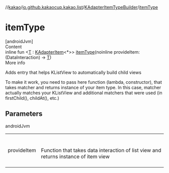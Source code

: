 //[kakao](../../../index.md)/[io.github.kakaocup.kakao.list](../index.md)/[KAdapterItemTypeBuilder](index.md)/[itemType](item-type.md)



# itemType  
[androidJvm]  
Content  
inline fun <[T](item-type.md) : [KAdapterItem](../-k-adapter-item/index.md)<*>> [itemType](item-type.md)(noinline provideItem: (DataInteraction) -> [T](item-type.md))  
More info  


Adds entry that helps KListView to automatically build child views



To make it work, you need to pass here function (lambda, constructor), that takes matcher and returns instance of your item type. In this case, matcher actually matches your KListView and additional matchers that were used (in firstChild(), childAt(), etc.)



## Parameters  
  
androidJvm  
  
| | |
|---|---|
| <a name="io.github.kakaocup.kakao.list/KAdapterItemTypeBuilder/itemType/#kotlin.Function1[androidx.test.espresso.DataInteraction,TypeParam(bounds=[io.github.kakaocup.kakao.list.KAdapterItem[*]])]/PointingToDeclaration/"></a>provideItem| <a name="io.github.kakaocup.kakao.list/KAdapterItemTypeBuilder/itemType/#kotlin.Function1[androidx.test.espresso.DataInteraction,TypeParam(bounds=[io.github.kakaocup.kakao.list.KAdapterItem[*]])]/PointingToDeclaration/"></a><br><br>Function that takes data interaction of list view and returns instance of item view<br><br>|
  
  



